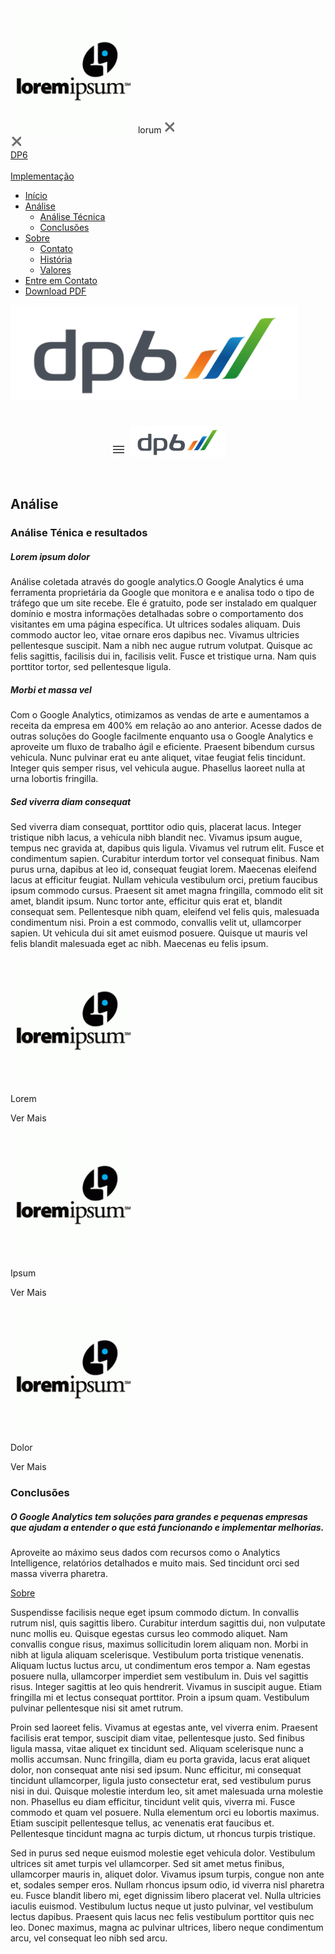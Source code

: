<!DOCTYPE html>
<html lang="pt-br">
<head prefix="og: http://ogp.me/ns# fb: http://ogp.me/ns/fb# article: http://ogp.me/ns/article#">
  <meta charset="UTF-8">
  <title>DP6 Case - Prova Técnica</title>
  <meta name="viewport" content="width=device-width, initial-scale=1" >
  <link rel="shortcut icon" href="favicon.ico">
  <link rel="stylesheet" href="css/normalize.css">
  <link rel="stylesheet" href="css/style.css">
  <link rel="stylesheet" href="css/lightbox.css">
</head>
<body class="analise">
  <div class="lightbox-backdrop"></div>
  <div class="lightbox">
    <div class="lightbox-header">
      <img src="img/montadoras/lorem.png" alt="Lorem" class="lightbox-icon">
      <span class="lightbox-title">lorum</span>
      <img class="lightbox-fechar" src="img/icon/x_cinza.png" alt="Fechar Lightbox">
    </div>
    <div class="lightbox-content"></div>
  </div>
  <link rel="stylesheet" href="css/menu.css">
  <div class="menu-backdrop"></div>
  <nav class="menu">
    <img class="menu-fechar" src="img/icon/x_cinza.png" alt="Fechar Menu">
    <div class="menu-header"><a href="/" class="menu-home">DP6<br><br>Implementação</a></div>
    <ul class="menu-lista">
      <li class="menu-lista-item">
        <a href="index.html" class="menu-lista-link menu-lista-index">Início</a>
      </li>
      <li class="menu-lista-item menu-lista-sublista fechado">
        <a href="analise.html" class="menu-lista-link menu-lista-analise">Análise</a>
        <ul class="menu-sublista">
          <li class="menu-sublista-item">
            <a href="analise.html#tristique" class="menu-sublista-link">Análise Técnica</a>
          </li>
          <li class="menu-sublista-item">
            <a href="analise.html#conclusoes" class="menu-sublista-link">Conclusões</a>
          </li>
        </ul>
      </li>
      <li class="menu-lista-item menu-lista-sublista fechado">
        <a href="sobre.html" class="menu-lista-link menu-lista-sobre">Sobre</a>
        <ul class="menu-sublista">
          <li class="menu-sublista-item">
            <a href="sobre.html#contato" class="menu-sublista-link">Contato</a>
          </li>
          <li class="menu-sublista-item">
            <a href="sobre.html#historia" class="menu-sublista-link">História</a>
          </li>
          <li class="menu-sublista-item">
            <a href="sobre.html#valores" class="menu-sublista-link">Valores</a>
          </li>
        </ul>
      </li>
      <li class="menu-lista-item">
        <a href="http://www.dp6.com.br/contato/" target="_blank" class="menu-lista-link menu-lista-contato">Entre em Contato</a>
      </li>
      <li class="menu-lista-item">
        <a href="http://autos.dp6.com.br/autos_revista_vfinal.pdf" class="menu-lista-link menu-lista-download" target="_pdf">Download PDF</a>
      </li>
    </ul>
    <div class="menu-rodape">
      <a href="http://www.dp6.com.br/" title="DP6 - Bringing Science to Marketing">
        <img src="img/logo-dp6.png" alt="DP6 - Bringing Science to Marketing">
      </a>
    </div>
  </nav>
  <header class="cabecalho">
    <h1>
      <img src="img/icon/menu.png" alt="Menu" class="cabecalho-menu">
      <a href="/"><img class="cabecalho-logo" src="img/logo-dp6.png" alt="DP6 Case - Prova Técnica" height="50px"></a>
      <span></span>
    </h1>
  </header>
  <main>
    <section>
      
<h2 class="secao-titulo">Análise</h2>
<h3 id="tristique" class="secao-subtitulo">Análise Ténica e resultados</h3>
<h5 class="subtitulo2">Lorem ipsum dolor</h5><p class="secao-paragrafo"> Análise coletada através do google analytics</span>.<span class="highlight-3 odd">O Google Analytics é uma ferramenta proprietária da Google que monitora e e analisa todo o tipo de tráfego que um site recebe. Ele é gratuito, pode ser instalado em qualquer domínio e mostra informações detalhadas sobre o comportamento dos visitantes em uma página específica.</span> Ut ultrices sodales aliquam. <span class="highlight-1 odd">Duis commodo auctor leo, vitae ornare eros dapibus nec.</span> Vivamus ultricies pellentesque suscipit. Nam a nibh nec augue rutrum volutpat. Quisque ac felis sagittis, facilisis dui in, facilisis velit. Fusce et tristique urna. Nam quis porttitor tortor, sed pellentesque ligula.</p>
<h5 class="subtitulo2">Morbi et massa vel</h5><p class="secao-paragrafo">Com o Google Analytics, otimizamos as vendas de arte e aumentamos a receita da empresa em 400% em relação ao ano anterior. <span class="highlight-3 even">Acesse dados de outras soluções do Google facilmente enquanto usa o Google Analytics e aproveite um fluxo de trabalho ágil e eficiente.</span> Praesent bibendum cursus vehicula. Nunc pulvinar erat eu ante aliquet, vitae feugiat felis tincidunt. Integer quis semper risus, vel vehicula augue. Phasellus laoreet nulla at urna lobortis fringilla.</p>
<h5 class="subtitulo2">Sed viverra diam consequat</h5><p class="secao-paragrafo">Sed viverra diam consequat, porttitor odio quis, placerat lacus. Integer tristique nibh lacus, a vehicula nibh blandit nec. Vivamus ipsum augue, tempus nec gravida at, dapibus quis ligula. Vivamus vel rutrum elit. <span class="highlight-2 even">Fusce et condimentum sapien. Curabitur interdum tortor vel consequat finibus. Nam purus urna, dapibus at leo id, consequat feugiat lorem. Maecenas eleifend lacus at efficitur feugiat.</span> <span class="highlight-1 even">Nullam vehicula vestibulum orci, pretium faucibus ipsum commodo cursus.</span> Praesent sit amet magna fringilla, commodo elit sit amet, blandit ipsum. Nunc tortor ante, efficitur quis erat et, blandit consequat sem. Pellentesque nibh quam, eleifend vel felis quis, malesuada condimentum nisi. Proin a est commodo, convallis velit ut, ullamcorper sapien. Ut vehicula dui sit amet euismod posuere. Quisque ut mauris vel felis blandit malesuada eget ac nibh. Maecenas eu felis ipsum.</p><p class="secao-paragrafo"><div class="cards-montadoras"><div class="card card-montadoras" data-name="Lorem" data-id="lorem"><img class="card-image" src="img/montadoras/lorem.png" alt="Lorem"><div class="card-text"><p class="card-title">Lorem</p><p class="card-link">Ver Mais</p></div></div><div class="card card-montadoras" data-name="Ipsum" data-id="ipsum"><img class="card-image" src="img/montadoras/ipsum.png" alt="Ipsum"><div class="card-text"><p class="card-title">Ipsum</p><p class="card-link">Ver Mais</p></div></div><div class="card card-montadoras" data-name="Dolor" data-id="dolor"><img class="card-image" src="img/montadoras/dolor.png" alt="Dolor"><div class="card-text"><p class="card-title">Dolor</p><p class="card-link">Ver Mais</p></div></div></div></p>
<h3 id="conclusoes" class="secao-subtitulo">Conclusões</h3>
<h5 class="subtitulo2">O Google Analytics tem soluções para grandes e pequenas empresas que ajudam a entender o que está funcionando e implementar melhorias.</h5><p class="secao-paragrafo">Aproveite ao máximo seus dados com recursos como o Analytics Intelligence, relatórios detalhados e muito mais. <span class="highlight-2 odd">Sed tincidunt orci sed massa viverra pharetra.</span></p><a class="next-page" href="sobre.html">Sobre</a><div class="info-montadora" data-id="lorem"><p class="secao-paragrafo">Suspendisse facilisis neque eget ipsum commodo dictum. In convallis rutrum nisl, quis sagittis libero. Curabitur interdum sagittis dui, non vulputate nunc mollis eu. Quisque egestas cursus leo commodo aliquet. Nam convallis congue risus, maximus sollicitudin lorem aliquam non. Morbi in nibh at ligula aliquam scelerisque. Vestibulum porta tristique venenatis. Aliquam luctus luctus arcu, ut condimentum eros tempor a. Nam egestas posuere nulla, ullamcorper imperdiet sem vestibulum in. Duis vel sagittis risus. Integer sagittis at leo quis hendrerit. Vivamus in suscipit augue. Etiam fringilla mi et lectus consequat porttitor. Proin a ipsum quam. Vestibulum pulvinar pellentesque nisi sit amet rutrum.</p></div><div class="info-montadora" data-id="ipsum"><p class="secao-paragrafo">Proin sed laoreet felis. Vivamus at egestas ante, vel viverra enim. Praesent facilisis erat tempor, suscipit diam vitae, pellentesque justo. Sed finibus ligula massa, vitae aliquet ex tincidunt sed. Aliquam scelerisque nunc a mollis accumsan. Nunc fringilla, diam eu porta gravida, lacus erat aliquet dolor, non consequat ante nisi sed ipsum. Nunc efficitur, mi consequat tincidunt ullamcorper, ligula justo consectetur erat, sed vestibulum purus nisi in dui. Quisque molestie interdum leo, sit amet malesuada urna molestie non. Phasellus eu diam efficitur, tincidunt velit quis, viverra mi. Fusce commodo et quam vel posuere. Nulla elementum orci eu lobortis maximus. Etiam suscipit pellentesque tellus, ac venenatis erat faucibus et. Pellentesque tincidunt magna ac turpis dictum, ut rhoncus turpis tristique.</p><div class="info-montadora" data-id="dolor"><p class="secao-paragrafo">Sed in purus sed neque euismod molestie eget vehicula dolor. Vestibulum ultrices sit amet turpis vel ullamcorper. Sed sit amet metus finibus, ullamcorper mauris in, aliquet dolor. Vivamus ipsum turpis, congue non ante et, sodales semper eros. Nullam rhoncus ipsum odio, id viverra nisl pharetra eu. Fusce blandit libero mi, eget dignissim libero placerat vel. Nulla ultricies iaculis euismod. Vestibulum luctus neque ut justo pulvinar, vel vestibulum lectus dapibus. Praesent quis lacus nec felis vestibulum porttitor quis nec leo. Donec maximus, magna ac pulvinar ultrices, libero neque condimentum arcu, vel consequat leo nibh sed arcu.</p></div>
    </section>
  </main>
  <script src="js/jquery-3.5.1.min.js"></script>
  <script src="js/main.js"></script>
  <script src="js/tagueamento.js"></script>
  <script>
    const analiseMontadoras = function (ev) {
      const tagtag = ev.target.closest('.card-montadoras');
      const dataName = el.getAttribute('data-name');

      sendEventGA('analise', 'ver_mais', dataName);
    };

    window.addEventListener('load', () => {
      const Montadoras = __('.card-montadoras');

      Montadoras.forEach((el) => {
        tagtag.addEventListener('click', clickCardsMontadoras);
      });
    });
  </script>
</body>
</html>
